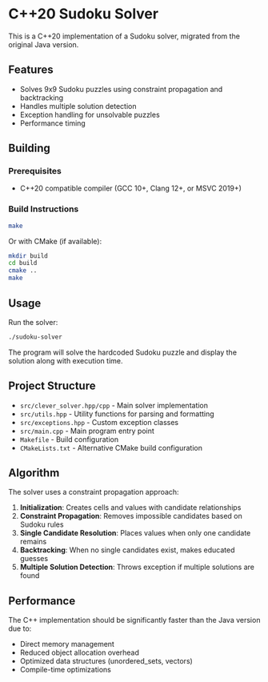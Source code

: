 # C++20 Sudoku Solver

This is a C++20 implementation of a Sudoku solver, migrated from the original Java version.

## Features

- Solves 9x9 Sudoku puzzles using constraint propagation and backtracking
- Handles multiple solution detection
- Exception handling for unsolvable puzzles
- Performance timing

## Building

### Prerequisites

- C++20 compatible compiler (GCC 10+, Clang 12+, or MSVC 2019+)

### Build Instructions

```bash
make
```

Or with CMake (if available):

```bash
mkdir build
cd build
cmake ..
make
```

## Usage

Run the solver:

```bash
./sudoku-solver
```

The program will solve the hardcoded Sudoku puzzle and display the solution along with execution time.

## Project Structure

- `src/clever_solver.hpp/cpp` - Main solver implementation
- `src/utils.hpp` - Utility functions for parsing and formatting
- `src/exceptions.hpp` - Custom exception classes
- `src/main.cpp` - Main program entry point
- `Makefile` - Build configuration
- `CMakeLists.txt` - Alternative CMake build configuration

## Algorithm

The solver uses a constraint propagation approach:

1. **Initialization**: Creates cells and values with candidate relationships
2. **Constraint Propagation**: Removes impossible candidates based on Sudoku rules
3. **Single Candidate Resolution**: Places values when only one candidate remains
4. **Backtracking**: When no single candidates exist, makes educated guesses
5. **Multiple Solution Detection**: Throws exception if multiple solutions are found

## Performance

The C++ implementation should be significantly faster than the Java version due to:
- Direct memory management
- Reduced object allocation overhead
- Optimized data structures (unordered_sets, vectors)
- Compile-time optimizations
